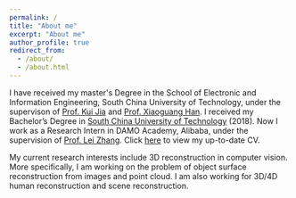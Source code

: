 ```yaml
---
permalink: /
title: "About me"
excerpt: "About me"
author_profile: true
redirect_from: 
  - /about/
  - /about.html
---
```


<!-- <p align="center">
  <img src="https://caozhangjie.github.io/files/caozhangjie_img.jpg?raw=true" alt="Photo" style="width: 450px;"/> 
</p> -->

I have received my master's Degree in the School of Electronic and Information Engineering, South China University of Technology, under the supervison of [Prof. Kui Jia](http://kuijia.site/) and [Prof. Xiaoguang Han](https://mypage.cuhk.edu.cn/academics/hanxiaoguang/). I received my Bachelor’s Degree in [South China University of Technology](http://www.scut.edu.cn/) (2018). Now I work as a Research Intern in DAMO Academy, Alibaba, under the supervision of [Prof. Lei Zhang](https://www4.comp.polyu.edu.hk/~cslzhang/). Click [here](http://tangjiapeng.github.io/files/JiapengTang_CV.pdf) to view my up-to-date CV.

My current research interests include 3D reconstruction in computer vision. More specifically, I am working on the problem of object surface reconstruction from images and point cloud. I am also working for 3D/4D human reconstruction and scene reconstruction.
